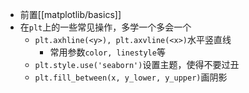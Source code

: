 - 前置[[matplotlib/basics]]
- 在`plt`上的一些常见操作，多学一个多会一个
  - `plt.axhline(<y>), plt.axvline(<x>)`水平竖直线
    - 常用参数`color, linestyle`等
  - `plt.style.use('seaborn')`设置主题，使得不要过丑
  - `plt.fill_between(x, y_lower, y_upper)`画阴影
